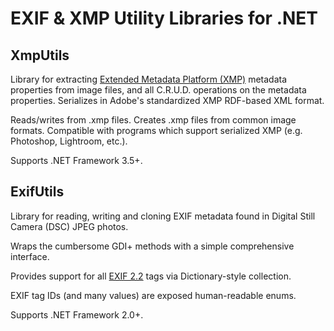 # EXIF & XMP Utility Libraries for .NET

## XmpUtils

Library for extracting [Extended Metadata Platform (XMP)](http://www.adobe.com/devnet/xmp/)  metadata properties from image files, and all C.R.U.D. operations on the metadata properties. Serializes in Adobe's standardized XMP RDF-based XML format.

Reads/writes from .xmp files. Creates .xmp files from common image formats. Compatible with programs which support serialized XMP (e.g. Photoshop, Lightroom, etc.).

Supports .NET Framework 3.5+.

## ExifUtils

Library for reading, writing and cloning EXIF metadata found in Digital Still Camera (DSC) JPEG photos.

Wraps the cumbersome GDI+ methods with a simple comprehensive interface.

Provides support for all [EXIF 2.2](http://www.exif.org/specifications.html) tags via Dictionary-style collection.

EXIF tag IDs (and many values) are exposed human-readable enums.

Supports .NET Framework 2.0+.
